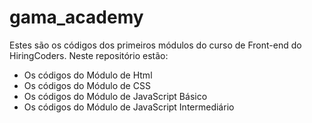 # gama_academy

Estes são os códigos dos primeiros módulos do curso de Front-end do HiringCoders.
Neste repositório estão:
  * Os códigos do Módulo de Html
  * Os códigos do Módulo de CSS
  * Os códigos do Módulo de JavaScript Básico
  * Os códigos do Módulo de JavaScript Intermediário
